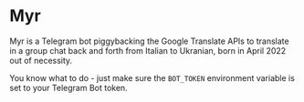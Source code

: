 # Myr

Myr is a Telegram bot piggybacking the Google Translate APIs to translate in a group chat back and forth from Italian to Ukranian, born in April 2022 out of necessity.

You know what to do - just make sure the `BOT_TOKEN` environment variable is set to your Telegram Bot token.
